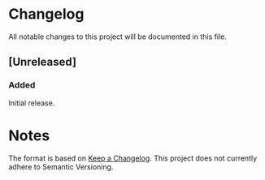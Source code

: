 # Changelog
All notable changes to this project will be documented in this file.

## [Unreleased]
### Added
Initial release.

# Notes

The format is based on [Keep a Changelog](https://keepachangelog.com/en/1.0.0/).
This project does not currently adhere to Semantic Versioning.
